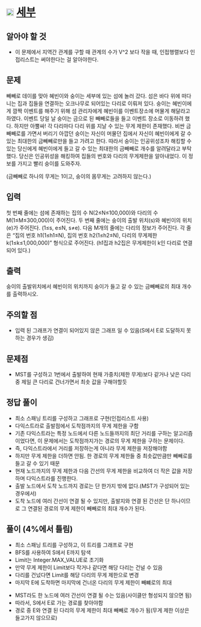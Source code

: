 # <img src="https://d2gd6pc034wcta.cloudfront.net/tier/12.svg" class="solvedac-tier" width = 20> [세부](https://www.acmicpc.net/problem/13905)

## 알아야 할 것
 - 이 문제에서 지역간 관계를 구할 때 관계의 수가 V^2 보다 작을 때, 인접행렬보다 인접리스트는 써야한다는 걸 알아야한다.


## 문제
빼빼로 데이를 맞아 혜빈이와 숭이는 세부에 있는 섬에 놀러 갔다. 섬은 바다 위에 떠다니는 집과 집들을 연결하는 오크나무로 되어있는 다리로 이뤄져 있다. 숭이는 혜빈이에게 깜짝 이벤트를 해주기 위해 섬 관리자에게 혜빈이를 이벤트장소에 머물게 해달라고 하였다. 이벤트 당일 날 숭이는 금으로 된 빼빼로들을 들고 이벤트 장소로 이동하려 했다. 하지만 아뿔싸! 각 다리마다 다리 위를 지날 수 있는 무게 제한이 존재했다. 비싼 금빼빼로를 가면서 버리기 아깝던 숭이는 자신이 머물던 집에서 자신이 혜빈이에게 갈 수 있는 최대한의 금빼빼로만을 들고 가려고 한다. 따라서 숭이는 인공위성조차 해킹할 수 있는 당신에게 혜빈이에게 들고 갈 수 있는 최대한의 금빼빼로 개수를 알려달라고 부탁했다. 당신은 인공위성을 해킹하여 집들의 번호와 다리의 무게제한을 알아내었다. 이 정보를 가지고 빨리 숭이를 도와주자.

(금빼빼로 하나의 무게는 1이고, 숭이의 몸무게는 고려하지 않는다.)

## 입력
첫 번째 줄에는 섬에 존재하는 집의 수 N(2≤N≤100,000)와 다리의 수 M(1≤M≤300,000)이 주어진다. 두 번째 줄에는 숭이의 출발 위치(s)와 혜빈이의 위치(e)가 주어진다. (1≤s, e≤N, s≠e). 다음 M개의 줄에는 다리의 정보가 주어진다. 각 줄은 “집의 번호 h1(1≤h1≤N), 집의 번호 h2(1≤h2≤N), 다리의 무게제한 k(1≤k≤1,000,000)” 형식으로 주어진다. (h1집과 h2집은 무게제한이 k인 다리로 연결되어 있다.)

## 출력
숭이의 출발위치에서 혜빈이의 위치까지 숭이가 들고 갈 수 있는 금빼빼로의 최대 개수를 출력하시오.

## 주의할 점
 - 입력 된 그래프가 연결이 되어있지 않은 그래프 일 수 있음(S에서 E로 도달하지 못하는 경우가 생김)
 
## 문제점
 - MST를 구성하고 1번에서 출발하여 현재 가중치(제한 무게)보다 같거나 낮은 다리 중 제일 큰 다리로 건너가면서 최솟 값을 구해야할듯

## 정답 풀이
 - 최소 스패닝 트리를 구성하고 그래프로 구현(인접리스트 사용)
 - 다익스트라로 출발점에서 도착점까지의 무게 제한을 구함
 - 기존 다익스트라는 특정 노드에서 다른 노드들까지의 최단 거리를 구하는 알고리즘이었다면, 이 문제에서는 도착점까지가는 경로의 무게 제한을 구하는 문제이다.
 - 즉, 다익스트라에서 거리를 저장하는게 아니라 무게 제한을 저장해야함
 - 하지만 무게 제한을 더하면 안됨. 한 경로의 무게 제한들 중 최솟값만큼만 빼빼로를 들고 갈 수 있기 때문
 - 현재 노드까지의 무게 제한과 다음 간선의 무게 제한을 비교하여 더 작은 값을 저장하며 다익스트라를 진행한다.
 - 출발 노드에서 도착 노드까지 경로는 단 한가지 밖에 없다.(MST가 구성되어 있는 경우에서)
 - 도착 노드에 여러 간선이 연결 될 수 있지만, 출발지와 연결 된 간선은 단 하나이므로 그 연결된 경로의 무게 제한이 빼빼로의 최대 개수가 된다.

## 풀이 (4%에서 틀림)
 - 최소 스패닝 트리를 구성하고, 이 트리를 그래프로 구현
 - BFS를 사용하여 S에서 E까지 탐색
 - Limit는 Integer.MAX_VALUE로 초기화
 - 만약 무게 제한이 Limit보다 작거나 같다면 해당 다리는 건널 수 있음
 - 다리를 건넜다면 Limit를 해당 다리의 무게 제한으로 변경
 - 마지막 E에 도착하면 마지막에 건너온 다리의 무게 제한이 빼뺴로의 최대 
 
 * MST라도 한 노드에 여러 간선이 연결 될 수는 있음(사이클만 형성되지 않으면 됨)
 * 따라서, S에서 E로 가는 경로를 찾아야함
 * 경로 중 E와 연결 된 다리의 무게 제한이 최대 빼빼로 개수가 됨(무게 제한 이상은 들고가지 않으므로)
